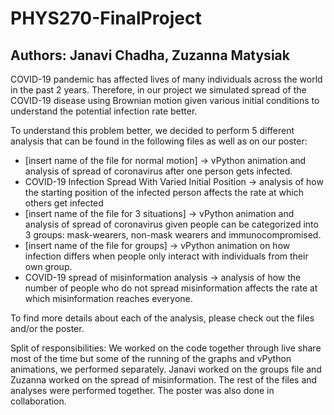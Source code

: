 # PHYS270-FinalProject

## Authors: Janavi Chadha, Zuzanna Matysiak

COVID-19 pandemic has affected lives of many individuals across the world in the past 2 years. Therefore, in our project we simulated spread of the COVID-19 disease using Brownian motion given various initial conditions to understand the potential infection rate better.

To understand this problem better, we decided to perform 5 different analysis that can be found in the following files as well as on our poster:
- [insert name of the file for normal motion] -> vPython animation and analysis of spread of coronavirus after one person gets infected.
- COVID-19 Infection Spread With Varied Initial Position -> analysis of how the starting position of the infected person affects the rate at which others get infected
- [insert name of the file for 3 situations] -> vPython animation and analysis of spread of coronavirus given people can be categorized into 3 groups: mask-wearers, non-mask wearers and immunocompromised. 
- [insert name of the file for groups] -> vPython animation on how infection differs when people only interact with individuals from their own group.
- COVID-19 spread of misinformation analysis -> analysis of how the number of people who do not spread misinformation affects the rate at which misinformation reaches everyone.

To find more details about each of the analysis, please check out the files and/or the poster.

Split of responsibilities:
We worked on the code together through live share most of the time but some of the running of the graphs and vPython animations, we performed separately.
Janavi worked on the groups file and Zuzanna worked on the spread of misinformation. The rest of the files and analyses were performed together.
The poster was also done in collaboration. 
